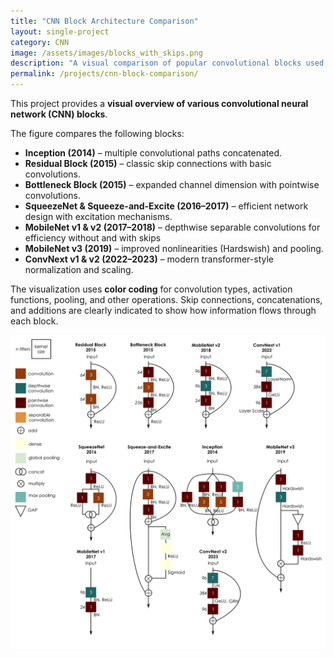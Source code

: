 ```yaml
---
title: "CNN Block Architecture Comparison"
layout: single-project
category: CNN
image: /assets/images/blocks_with_skips.png
description: "A visual comparison of popular convolutional blocks used in CNN architectures, highlighting the different types of building blocks (convolutions, skip connections, and activation functions)."
permalink: /projects/cnn-block-comparison/
---
```


This project provides a **visual overview of various convolutional neural network (CNN) blocks**. 

The figure compares the following blocks:

- **Inception (2014)** – multiple convolutional paths concatenated.  
- **Residual Block (2015)** – classic skip connections with basic convolutions.  
- **Bottleneck Block (2015)** – expanded channel dimension with pointwise convolutions.  
- **SqueezeNet & Squeeze-and-Excite (2016–2017)** – efficient network design with excitation mechanisms.  
- **MobileNet v1 & v2 (2017–2018)** – depthwise separable convolutions for efficiency without and with skips 
- **MobileNet v3 (2019)** – improved nonlinearities (Hardswish) and pooling. 
- **ConvNext v1 & v2 (2022–2023)** – modern transformer-style normalization and scaling.  

The visualization uses **color coding** for convolution types, activation functions, pooling, and other operations. Skip connections, concatenations, and additions are clearly indicated to show how information flows through each block.

![CNN Block Comparison](/assets/images/blocks_with_skips.png)


